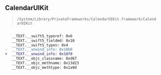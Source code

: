 ## CalendarUIKit

> `/System/Library/PrivateFrameworks/CalendarUIKit.framework/CalendarUIKit`

```diff

   __TEXT.__swift5_typeref: 0x6
   __TEXT.__swift5_fieldmd: 0x10
   __TEXT.__swift5_types: 0x4
-  __TEXT.__unwind_info: 0x18b0
+  __TEXT.__unwind_info: 0x18f0
   __TEXT.__objc_classname: 0xd67
   __TEXT.__objc_methname: 0x13d23
   __TEXT.__objc_methtype: 0x1a9d

```
